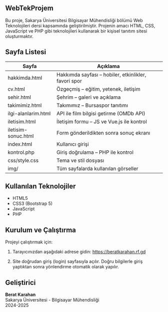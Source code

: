 ## WebTekProjem

Bu proje, Sakarya Üniversitesi Bilgisayar Mühendisliği bölümü Web Teknolojileri dersi kapsamında geliştirilmiştir.
Projenin amacı HTML, CSS, JavaScript ve PHP gibi teknolojileri kullanarak bir kişisel tanıtım sitesi oluşturmaktır.

## Sayfa Listesi

| Sayfa               | Açıklama |
|---------------------|----------|
| hakkimda.html       | Hakkımda sayfası – hobiler, etkinlikler, favori spor |
| cv.html             | Özgeçmiş – eğitim, yetenek, iletişim |
| sehir.html          | Şehrim – galeri ve açıklama |
| takimimiz.html      | Takımımız – Bursaspor tanıtımı |
| ilgi-alanlarim.html | API ile film bilgisi getirme (OMDb API) |
| iletisim.html       | İletişim formu – JS ve Vue.js ile kontrol |
| iletisim-sonuc.html | Form gönderildikten sonra sonuç ekranı |
| index.html          | Kullanıcı girişi |
| kontrol.php         | Giriş doğrulama – PHP ile kontrol |
| css/style.css       | Tema ve stil dosyası |
| img/                | Tüm sayfalarda kullanılan görseller |

## Kullanılan Teknolojiler

- HTML5
- CSS3 (Bootstrap 5)
- JavaScript
- PHP

## Kurulum ve Çalıştırma

Projeyi çalıştırmak için:

1. Tarayıcınızdan aşağıdaki adrese gidin:
 https://beratkarahan.rf.gd

2. Site doğrudan giriş (login) sayfasıyla açılır. Doğru bilgilerle giriş yaptıktan sonra yönlendirme otomatik olarak yapılır.


## Geliştirici

**Berat Karahan**  
Sakarya Üniversitesi - Bilgisayar Mühendisliği  
2024-2025
